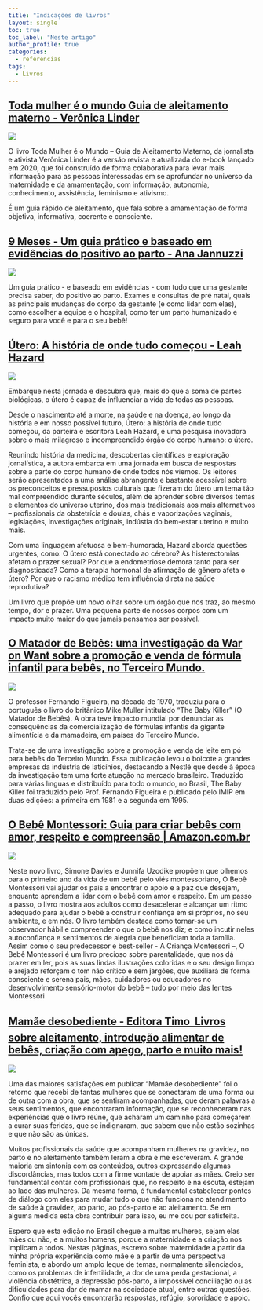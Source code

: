 ```yaml
---
title: "Indicações de livros"
layout: single
toc: true
toc_label: "Neste artigo"
author_profile: true
categories:
  - referencias
tags:
  - Livros
---
```

## [Toda mulher é o mundo  Guia de aleitamento materno - Verônica Linder](https://www.loja.editoratimo.com.br/toda-mulher-e-o-mundo)
![](https://raw.githubusercontent.com/freitasamanda/enciclopediamaterna/main/images/toda-mulher-livro.jpg)

O livro Toda Mulher é o Mundo – Guia de Aleitamento Materno, da jornalista e ativista Verônica Linder é a versão revista e atualizada do e-book lançado em 2020, que foi construído de forma colaborativa para levar mais informação para as pessoas interessadas em se aprofundar no universo da maternidade e da amamentação, com informação, autonomia, conhecimento, assistência, feminismo e ativismo.

É um guia rápido de aleitamento, que fala sobre a amamentação de forma objetiva, informativa, coerente e consciente.

## [9 Meses - Um guia prático e baseado em evidências do positivo ao parto - Ana Jannuzzi ](https://www.amazon.com.br/Meses-prático-evidências-positivo-Jannuzzi/dp/6500738691)
![](https://raw.githubusercontent.com/freitasamanda/enciclopediamaterna/main/images/jannuzzi-livo.jpg)

Um guia prático - e baseado em evidências - com tudo que uma gestante precisa saber, do positivo ao parto. Exames e consultas de pré natal, quais as principais mudanças do corpo da gestante (e como lidar com elas), como escolher a equipe e o hospital, como ter um parto humanizado e seguro para você e para o seu bebê!

## [Útero: A história de onde tudo começou - Leah Hazard](https://www.amazon.com.br/Útero-história-onde-tudo-começou/dp/8542221826)
![](https://raw.githubusercontent.com/freitasamanda/enciclopediamaterna/main/images/utero-livro.jpg)

Embarque nesta jornada e descubra que, mais do que a soma de partes biológicas, o útero é capaz de influenciar a vida de todas as pessoas.

Desde o nascimento até a morte, na saúde e na doença, ao longo da história e em nosso possível futuro, Útero: a história de onde tudo começou, da parteira e escritora Leah Hazard, é uma pesquisa inovadora sobre o mais milagroso e incompreendido órgão do corpo humano: o útero.

Reunindo história da medicina, descobertas científicas e exploração jornalística, a autora embarca em uma jornada em busca de respostas sobre a parte do corpo humano de onde todos nós viemos. Os leitores serão apresentados a uma análise abrangente e bastante acessível sobre os preconceitos e pressupostos culturais que fizeram do útero um tema tão mal compreendido durante séculos, além de aprender sobre diversos temas e elementos do universo uterino, dos mais tradicionais aos mais alternativos – profissionais da obstetrícia e doulas, chás e vaporizações vaginais, legislações, investigações originais, indústia do bem-estar uterino e muito mais.

Com uma linguagem afetuosa e bem-humorada, Hazard aborda questões urgentes, como: O útero está conectado ao cérebro? As histerectomias afetam o prazer sexual? Por que a endometriose demora tanto para ser diagnosticada? Como a terapia hormonal de afirmação de gênero afeta o útero? Por que o racismo médico tem influência direta na saúde reprodutiva?

Um livro que propõe um novo olhar sobre um órgão que nos traz, ao mesmo tempo, dor e prazer. Uma pequena parte de nossos corpos com um impacto muito maior do que jamais pensamos ser possível.

## [O Matador de Bebês: uma investigação da War on Want sobre a promoção e venda de fórmula infantil para bebês, no Terceiro Mundo.](http://higia.imip.org.br/handle/123456789/947)
![](https://raw.githubusercontent.com/freitasamanda/enciclopediamaterna/main/images/matador-livro.PNG)

O professor Fernando Figueira, na década de 1970, traduziu para o português o livro do britânico Mike Muller intitulado “The Baby Killer” (O Matador de Bebês). A obra teve impacto mundial por denunciar as consequências da comercialização de fórmulas infantis da gigante alimentícia e da mamadeira, em países do Terceiro Mundo.

Trata-se de uma investigação sobre a promoção e venda de leite em pó para bebês do Terceiro Mundo. Essa publicação levou o boicote a grandes empresas da indústria de laticínios, destacando a Nestlé que desde à época da investigação tem uma forte atuação no mercado brasileiro. Traduzido para várias línguas e distribuído para todo o mundo, no Brasil, The Baby Killer foi traduzido pelo Prof. Fernando Figueira e publicado pelo IMIP em duas edições: a primeira em 1981 e a segunda em 1995.

## [O Bebê Montessori: Guia para criar bebês com amor, respeito e compreensão | Amazon.com.br](https://www.amazon.com.br/Bebê-Montessori-criar-respeito-compreensão/dp/6587638627)
![](https://raw.githubusercontent.com/freitasamanda/enciclopediamaterna/main/images/montessori-livro.jpg)

Neste novo livro, Simone Davies e Junnifa Uzodike propõem que olhemos para o primeiro ano da vida de um bebê pelo viés montessoriano, O Bebê Montessori vai ajudar os pais a encontrar o apoio e a paz que desejam, enquanto aprendem a lidar com o bebê com amor e respeito. Em um passo a passo, o livro mostra aos adultos como desacelerar e alcançar um ritmo adequado para ajudar o bebê a construir confiança em si próprios, no seu ambiente, e em nós. O livro também destaca como tornar-se um observador hábil e compreender o que o bebê nos diz; e como incutir neles autoconfiança e sentimentos de alegria que beneficiam toda a família. Assim como o seu predecessor e best-seller - A Criança Montessori –, O Bebê Montessori é um livro precioso sobre parentalidade, que nos dá prazer em ler, pois as suas lindas ilustrações coloridas e o seu design limpo e arejado reforçam o tom não crítico e sem jargões, que auxiliará de forma consciente e serena pais, mães, cuidadores ou educadores no desenvolvimento sensório-motor do bebê – tudo por meio das lentes Montessori

## [Mamãe desobediente - Editora Timo  Livros sobre aleitamento, introdução alimentar de bebês, criação com apego, parto e muito mais!](https://www.loja.editoratimo.com.br/livros/mamae-desobediente/)

![](https://raw.githubusercontent.com/freitasamanda/enciclopediamaterna/main/images/mamae-livro.jpg)

Uma das maiores satisfações em publicar “Mamãe desobediente” foi o retorno que recebi de tantas mulheres que se conectaram de uma forma ou de outra com a obra, que se sentiram acompanhadas, que deram palavras a seus sentimentos, que encontraram informação, que se reconheceram nas experiências que o livro reúne, que acharam um caminho para começarem a curar suas feridas, que se indignaram, que sabem que não estão sozinhas e que não são as únicas.

Muitos profissionais da saúde que acompanham mulheres na gravidez, no parto e no aleitamento também leram a obra e me escreveram. A grande maioria em sintonia com os conteúdos, outros expressando algumas discordâncias, mas todos com a firme vontade de apoiar as mães. Creio ser fundamental contar com profissionais que, no respeito e na escuta, estejam ao lado das mulheres. Da mesma forma, é fundamental estabelecer pontes de diálogo com eles para mudar tudo o que não funciona no atendimento de saúde à gravidez, ao parto, ao pós-parto e ao aleitamento. Se em alguma medida esta obra contribuir para isso, eu me dou por satisfeita.

Espero que esta edição no Brasil chegue a muitas mulheres, sejam elas mães ou não, e a muitos homens, porque a maternidade e a criação nos implicam a todos. Nestas páginas, escrevo sobre maternidade a partir da minha própria experiência como mãe e a partir de uma perspectiva feminista, e abordo um amplo leque de temas, normalmente silenciados, como os problemas de infertilidade, a dor de uma perda gestacional, a violência obstétrica, a depressão pós-parto, a impossível conciliação ou as dificuldades para dar de mamar na sociedade atual, entre outras questões. Confio que aqui vocês encontrarão respostas, refúgio, sororidade e apoio.